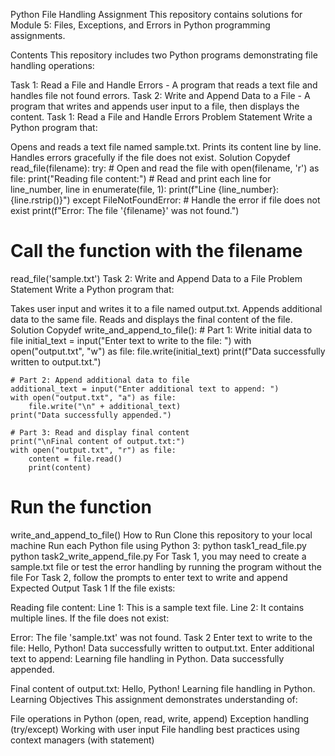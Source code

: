 Python File Handling Assignment
This repository contains solutions for Module 5: Files, Exceptions, and Errors in Python programming assignments.

Contents
This repository includes two Python programs demonstrating file handling operations:

Task 1: Read a File and Handle Errors - A program that reads a text file and handles file not found errors.
Task 2: Write and Append Data to a File - A program that writes and appends user input to a file, then displays the content.
Task 1: Read a File and Handle Errors
Problem Statement
Write a Python program that:

Opens and reads a text file named sample.txt.
Prints its content line by line.
Handles errors gracefully if the file does not exist.
Solution
Copydef read_file(filename):
    try:
        # Open and read the file
        with open(filename, 'r') as file:
            print("Reading file content:")
            # Read and print each line
            for line_number, line in enumerate(file, 1):
                print(f"Line {line_number}: {line.rstrip()}")
    except FileNotFoundError:
        # Handle the error if file does not exist
        print(f"Error: The file '{filename}' was not found.")

# Call the function with the filename
read_file('sample.txt')
Task 2: Write and Append Data to a File
Problem Statement
Write a Python program that:

Takes user input and writes it to a file named output.txt.
Appends additional data to the same file.
Reads and displays the final content of the file.
Solution
Copydef write_and_append_to_file():
    # Part 1: Write initial data to file
    initial_text = input("Enter text to write to the file: ")
    with open("output.txt", "w") as file:
        file.write(initial_text)
    print(f"Data successfully written to output.txt.")
    
    # Part 2: Append additional data to file
    additional_text = input("Enter additional text to append: ")
    with open("output.txt", "a") as file:
        file.write("\n" + additional_text)
    print("Data successfully appended.")
    
    # Part 3: Read and display final content
    print("\nFinal content of output.txt:")
    with open("output.txt", "r") as file:
        content = file.read()
        print(content)

# Run the function
write_and_append_to_file()
How to Run
Clone this repository to your local machine
Run each Python file using Python 3:
python task1_read_file.py
python task2_write_append_file.py
For Task 1, you may need to create a sample.txt file or test the error handling by running the program without the file
For Task 2, follow the prompts to enter text to write and append
Expected Output
Task 1
If the file exists:

Reading file content:
Line 1: This is a sample text file.
Line 2: It contains multiple lines.
If the file does not exist:

Error: The file 'sample.txt' was not found.
Task 2
Enter text to write to the file: Hello, Python!
Data successfully written to output.txt.
Enter additional text to append: Learning file handling in Python.
Data successfully appended.

Final content of output.txt:
Hello, Python!
Learning file handling in Python.
Learning Objectives
This assignment demonstrates understanding of:

File operations in Python (open, read, write, append)
Exception handling (try/except)
Working with user input
File handling best practices using context managers (with statement)
